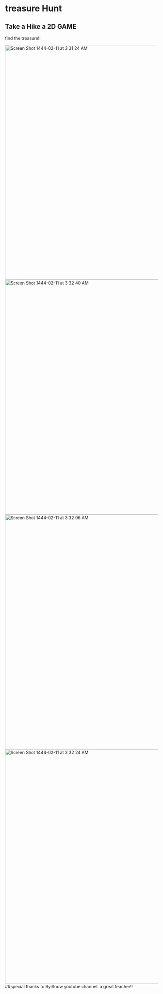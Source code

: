 # treasure Hunt 
## Take a Hike a 2D GAME 
find the treasure!!

<img width="770" alt="Screen Shot 1444-02-11 at 3 31 24 AM" src="https://user-images.githubusercontent.com/62115527/188763228-07429b14-8e2a-4642-a7a8-7a81f8b27387.png">
<img width="770" alt="Screen Shot 1444-02-11 at 3 32 40 AM" src="https://user-images.githubusercontent.com/62115527/188763237-df6e9668-d335-4f6e-a01b-415923d97631.png">
<img width="770" alt="Screen Shot 1444-02-11 at 3 32 06 AM" src="https://user-images.githubusercontent.com/62115527/188763245-1c1c8c2d-7220-483f-8164-a0d99b073298.png">
<img width="770" alt="Screen Shot 1444-02-11 at 3 32 24 AM" src="https://user-images.githubusercontent.com/62115527/188763249-d9b4b52c-f27b-4fc5-ac6f-b7f52917a5d8.png">
##special thanks to RyiSnow youtube channel. a great teacher!!
